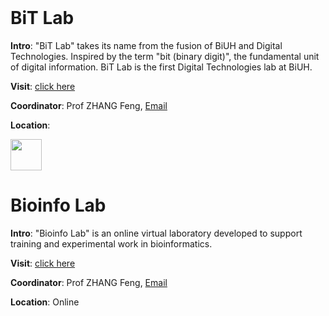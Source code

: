 <img src="https://fzhang.bioinfo-lab.com/img/white.png" height="1">

# BiT Lab

<b>Intro</b>: "BiT Lab" takes its name from the fusion of BiUH and Digital Technologies. 
Inspired by the term "bit (binary digit)", the fundamental unit of digital information.
BiT Lab is the first Digital Technologies lab at BiUH.

<b>Visit</b>: [click here](/BiT_Lab)

<b>Coordinator</b>: Prof ZHANG Feng, [Email](feng.zhang@hainan-biuh.edu.cn)

<b>Location</b>:

<img src="https://fzhang.bioinfo-lab.com/img/white.png" height="50">

# Bioinfo Lab

<b>Intro</b>: "Bioinfo Lab" is an online virtual laboratory developed to support training and experimental work in bioinformatics.

<b>Visit</b>: [click here](https://www.bioinfo-lab.com/)

<b>Coordinator</b>: Prof ZHANG Feng, [Email](feng.zhang@hainan-biuh.edu.cn)

<b>Location</b>: Online


